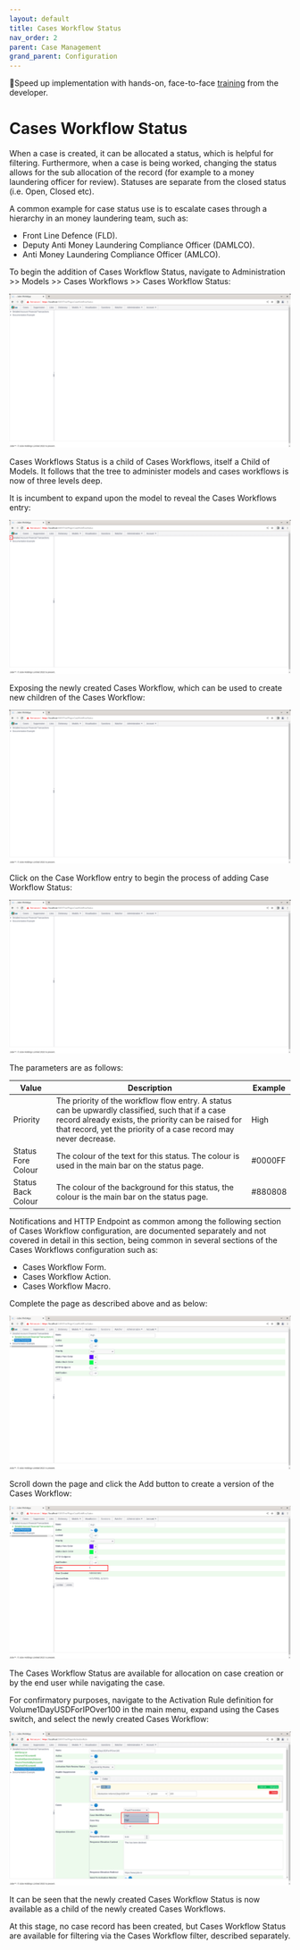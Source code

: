 ```yaml
---
layout: default
title: Cases Workflow Status
nav_order: 2
parent: Case Management
grand_parent: Configuration
---
```


🚀Speed up implementation with hands-on, face-to-face [training](https://www.jube.io/jube-training) from the developer.

# Cases Workflow Status
When a case is created,  it can be allocated a status, which is helpful for filtering.  Furthermore,  when a case is being worked, changing the status allows for the sub allocation of the record (for example to a money laundering officer for review).  Statuses are separate from the closed status (i.e. Open,  Closed etc).

A common example for case status use is to escalate cases through a hierarchy in an money laundering team,  such as:

* Front Line Defence (FLD).
* Deputy Anti Money Laundering Compliance Officer (DAMLCO).
* Anti Money Laundering Compliance Officer (AMLCO).

To begin the addition of Cases Workflow Status,  navigate to Administration >> Models >> Cases Workflows >> Cases Workflow Status:

![Image](CasesWorkflowsStatusTopOfTree.png)

Cases Workflows Status is a child of Cases Workflows, itself a Child of Models.  It follows that the tree to administer models and cases workflows is now of three levels deep.

It is incumbent to expand upon the model to reveal the Cases Workflows entry:

![Image](ExpandEntityModel.png)

Exposing the newly created Cases Workflow, which can be used to create new children of the Cases Workflow:

![Image](CasesWorkflowsStatusTopOfTree.png)

Click on the Case Workflow entry to begin the process of adding Case Workflow Status:

![Image](CasesWorkflowsStatusTopOfTree.png)

The parameters are as follows:

| Value              | Description                                                                                                                                                                                                                 | Example |
|--------------------|-----------------------------------------------------------------------------------------------------------------------------------------------------------------------------------------------------------------------------|---------|
| Priority           | The priority of the workflow flow entry.  A status can be upwardly classified, such that if a case record already exists, the priority can be raised for that record, yet the priority of a case record may never decrease. | High    |
| Status Fore Colour | The colour of the text for this status.  The colour is used in the main bar on the status page.                                                                                                                             | #0000FF |
| Status Back Colour | The colour of the background for this status,  the colour is the main bar on the status page.                                                                                                                               | #880808 |

Notifications and HTTP Endpoint as common among the following section of Cases Workflow configuration, are documented separately and not covered in detail in this section, being common in several sections of the Cases Workflows configuration such as:

* Cases Workflow Form.
* Cases Workflow Action.
* Cases Workflow Macro.

Complete the page as described above and as below:

![Image](ExampleValuesForCasesWorkflowStatus.png)

Scroll down the page and click the Add button to create a version of the Cases Workflow:

![Image](VersionAddedCasesWorkflowStatus.png)

The Cases Workflow Status are available for allocation on case creation or by the end user while navigating the case.  

For confirmatory purposes, navigate to the Activation Rule definition for Volume1DayUSDForIPOver100 in the main menu, expand using the Cases switch,  and select the newly created Cases Workflow: 

![Image](CasesWorkflowsStatusNowAvailable.png)

It can be seen that the newly created Cases Workflow Status is now available as a child of the newly created Cases Workflows.

At this stage,  no case record has been created, but Cases Workflow Status are available for filtering via the Cases Workflow filter,  described separately.